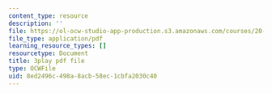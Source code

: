 ```yaml
---
content_type: resource
description: ''
file: https://ol-ocw-studio-app-production.s3.amazonaws.com/courses/20-219-becoming-the-next-bill-nye-writing-and-hosting-the-educational-show-january-iap-2015/8ed2496c498a8acb58ec1cbfa2030c40_5eF2qCWtifM.pdf
file_type: application/pdf
learning_resource_types: []
resourcetype: Document
title: 3play pdf file
type: OCWFile
uid: 8ed2496c-498a-8acb-58ec-1cbfa2030c40
---
```

